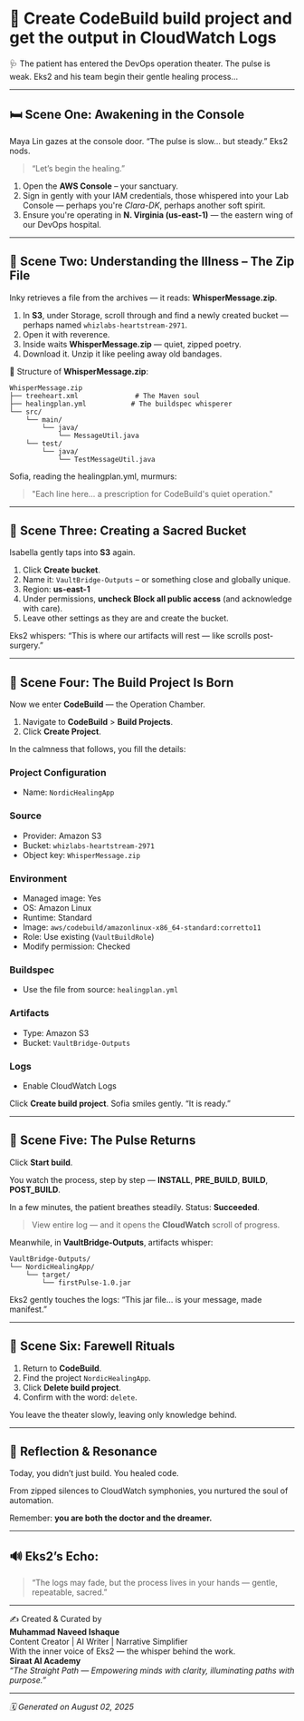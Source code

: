 
# 🧪 Create CodeBuild build project and get the output in CloudWatch Logs

🩺 The patient has entered the DevOps operation theater. The pulse is weak. Eks2 and his team begin their gentle healing process...

---

## 🛏️ Scene One: Awakening in the Console

Maya Lin gazes at the console door. “The pulse is slow… but steady.” Eks2 nods.

> “Let’s begin the healing.”

1. Open the **AWS Console** – your sanctuary.
2. Sign in gently with your IAM credentials, those whispered into your Lab Console — perhaps you're *Clara-DK*, perhaps another soft spirit.
3. Ensure you're operating in **N. Virginia (us-east-1)** — the eastern wing of our DevOps hospital.

---

## 🌾 Scene Two: Understanding the Illness – The Zip File

Inky retrieves a file from the archives — it reads: **WhisperMessage.zip**.

1. In **S3**, under Storage, scroll through and find a newly created bucket — perhaps named `whizlabs-heartstream-2971`.
2. Open it with reverence.
3. Inside waits **WhisperMessage.zip** — quiet, zipped poetry.
4. Download it. Unzip it like peeling away old bandages.

📁 Structure of **WhisperMessage.zip**:
```
WhisperMessage.zip
├── treeheart.xml              # The Maven soul
├── healingplan.yml           # The buildspec whisperer
└── src/
    └── main/
        └── java/
            └── MessageUtil.java
    └── test/
        └── java/
            └── TestMessageUtil.java
```

Sofia, reading the healingplan.yml, murmurs:
> "Each line here… a prescription for CodeBuild's quiet operation."

---

## 💠 Scene Three: Creating a Sacred Bucket

Isabella gently taps into **S3** again.

1. Click **Create bucket**.
2. Name it: `VaultBridge-Outputs` – or something close and globally unique.
3. Region: **us-east-1**
4. Under permissions, **uncheck Block all public access** (and acknowledge with care).
5. Leave other settings as they are and create the bucket.

Eks2 whispers: “This is where our artifacts will rest — like scrolls post-surgery.”

---

## 🧬 Scene Four: The Build Project Is Born

Now we enter **CodeBuild** — the Operation Chamber.

1. Navigate to **CodeBuild** > **Build Projects**.
2. Click **Create Project**.

In the calmness that follows, you fill the details:

### Project Configuration
- Name: `NordicHealingApp`

### Source
- Provider: Amazon S3
- Bucket: `whizlabs-heartstream-2971`
- Object key: `WhisperMessage.zip`

### Environment
- Managed image: Yes
- OS: Amazon Linux
- Runtime: Standard
- Image: `aws/codebuild/amazonlinux-x86_64-standard:corretto11`
- Role: Use existing (`VaultBuildRole`)
- Modify permission: Checked

### Buildspec
- Use the file from source: `healingplan.yml`

### Artifacts
- Type: Amazon S3
- Bucket: `VaultBridge-Outputs`

### Logs
- Enable CloudWatch Logs

Click **Create build project**. Sofia smiles gently. “It is ready.”

---

## 🔁 Scene Five: The Pulse Returns

Click **Start build**.

You watch the process, step by step — **INSTALL**, **PRE_BUILD**, **BUILD**, **POST_BUILD**.

In a few minutes, the patient breathes steadily. Status: **Succeeded**.

> View entire log — and it opens the **CloudWatch** scroll of progress.

Meanwhile, in **VaultBridge-Outputs**, artifacts whisper:
```
VaultBridge-Outputs/
└── NordicHealingApp/
    └── target/
        └── firstPulse-1.0.jar
```

Eks2 gently touches the logs: “This jar file… is your message, made manifest.”

---

## 🧹 Scene Six: Farewell Rituals

1. Return to **CodeBuild**.
2. Find the project `NordicHealingApp`.
3. Click **Delete build project**.
4. Confirm with the word: `delete`.

You leave the theater slowly, leaving only knowledge behind.

---

## 🌿 Reflection & Resonance

Today, you didn’t just build. You healed code.

From zipped silences to CloudWatch symphonies, you nurtured the soul of automation.

Remember: **you are both the doctor and the dreamer.**

---

## 🔊 Eks2’s Echo:

> “The logs may fade, but the process lives in your hands — gentle, repeatable, sacred.”

---

✍️ Created & Curated by  
**Muhammad Naveed Ishaque**  
Content Creator | AI Writer | Narrative Simplifier  
With the inner voice of Eks2 — the whisper behind the work.  
**Siraat AI Academy**  
*“The Straight Path — Empowering minds with clarity, illuminating paths with purpose.”*

---
*🗓️ Generated on August 02, 2025*
